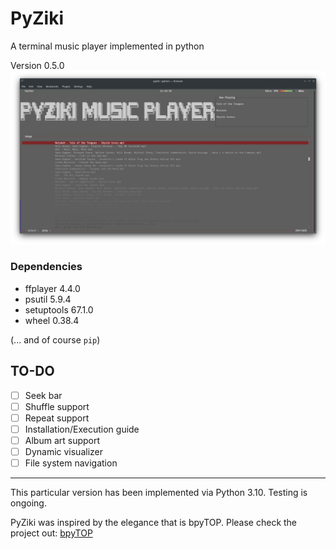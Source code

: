 # PyZiki
A terminal music player implemented in python

Version 0.5.0
![Current UI](screenshots/screenshot_1.png)

### Dependencies
+ ffplayer   4.4.0
+ psutil     5.9.4
+ setuptools 67.1.0
+ wheel      0.38.4

(... and of course `pip`)

## TO-DO
- [ ] Seek bar
- [ ] Shuffle support
- [ ] Repeat support
- [ ] Installation/Execution guide
- [ ] Album art support
- [ ] Dynamic visualizer
- [ ] File system navigation

---

This particular version has been implemented via Python 3.10. Testing is ongoing.

PyZiki was inspired by the elegance that is bpyTOP. Please check the project out:
[bpyTOP](https://github.com/aristocratos/bpytop)
